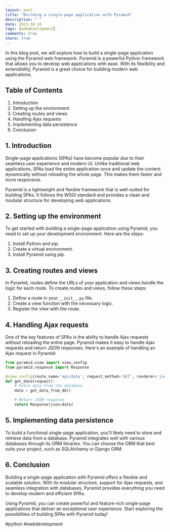 ```yaml
---
layout: post
title: "Building a single-page application with Pyramid"
description: " "
date: 2023-10-16
tags: [webdevelopment]
comments: true
share: true
---
```


In this blog post, we will explore how to build a single-page application using the Pyramid web framework. Pyramid is a powerful Python framework that allows you to develop web applications with ease. With its flexibility and extensibility, Pyramid is a great choice for building modern web applications.

## Table of Contents
1. Introduction
2. Setting up the environment
3. Creating routes and views
4. Handling Ajax requests
5. Implementing data persistence
6. Conclusion

## 1. Introduction
Single-page applications (SPAs) have become popular due to their seamless user experience and modern UI. Unlike traditional web applications, SPAs load the entire application once and update the content dynamically without reloading the whole page. This makes them faster and more responsive.

Pyramid is a lightweight and flexible framework that is well-suited for building SPAs. It follows the WSGI standard and provides a clean and modular structure for developing web applications.

## 2. Setting up the environment
To get started with building a single-page application using Pyramid, you need to set up your development environment. Here are the steps:

1. Install Python and pip.
2. Create a virtual environment.
3. Install Pyramid using pip.

## 3. Creating routes and views
In Pyramid, routes define the URLs of your application and views handle the logic for each route. To create routes and views, follow these steps:

1. Define a route in your `__init__.py` file.
2. Create a view function with the necessary logic.
3. Register the view with the route.

## 4. Handling Ajax requests
One of the key features of SPAs is the ability to handle Ajax requests without reloading the entire page. Pyramid makes it easy to handle Ajax requests and return JSON responses. Here's an example of handling an Ajax request in Pyramid:

```python
from pyramid.view import view_config
from pyramid.response import Response

@view_config(route_name='api/data', request_method='GET', renderer='json')
def get_data(request):
    # Fetch data from the database
    data = get_data_from_db()

    # Return JSON response
    return Response(json=data)
```

## 5. Implementing data persistence
To build a functional single-page application, you'll likely need to store and retrieve data from a database. Pyramid integrates well with various databases through its ORM libraries. You can choose the ORM that best suits your project, such as SQLAlchemy or Django ORM.

## 6. Conclusion
Building a single-page application with Pyramid offers a flexible and scalable solution. With its modular structure, support for Ajax requests, and seamless integration with databases, Pyramid provides everything you need to develop modern and efficient SPAs.

Using Pyramid, you can create powerful and feature-rich single-page applications that deliver an exceptional user experience. Start exploring the possibilities of building SPAs with Pyramid today!

\#python #webdevelopment